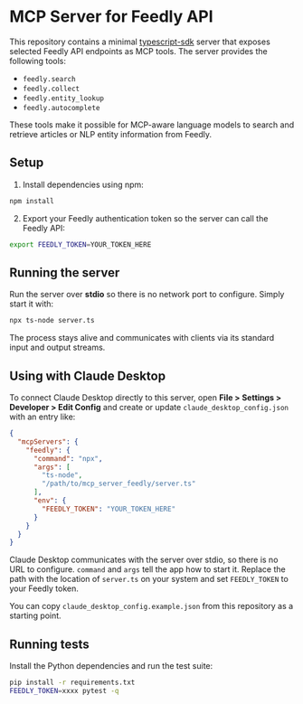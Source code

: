 # MCP Server for Feedly API

This repository contains a minimal [typescript-sdk](https://github.com/modelcontextprotocol/typescript-sdk) server that exposes selected Feedly API endpoints as MCP tools. The server provides the following tools:

- `feedly.search`
- `feedly.collect`
- `feedly.entity_lookup`
- `feedly.autocomplete`

These tools make it possible for MCP-aware language models to search and retrieve articles or NLP entity information from Feedly.

## Setup

1. Install dependencies using npm:

```bash
npm install
```

2. Export your Feedly authentication token so the server can call the Feedly API:

```bash
export FEEDLY_TOKEN=YOUR_TOKEN_HERE
```

## Running the server

Run the server over **stdio** so there is no network port to configure. Simply start it with:

```bash
npx ts-node server.ts
```

The process stays alive and communicates with clients via its standard input and output streams.

## Using with Claude Desktop

To connect Claude Desktop directly to this server, open **File > Settings > Developer > Edit Config** and
create or update `claude_desktop_config.json` with an entry like:

```json
{
  "mcpServers": {
    "feedly": {
      "command": "npx",
      "args": [
        "ts-node",
        "/path/to/mcp_server_feedly/server.ts"
      ],
      "env": {
        "FEEDLY_TOKEN": "YOUR_TOKEN_HERE"
      }
    }
  }
}
```

Claude Desktop communicates with the server over stdio, so there is no URL to configure. `command` and `args` tell the app how to start it. Replace the path with the location of `server.ts` on your system and set `FEEDLY_TOKEN` to your Feedly token.

You can copy `claude_desktop_config.example.json` from this repository as a starting point.

## Running tests

Install the Python dependencies and run the test suite:

```bash
pip install -r requirements.txt
FEEDLY_TOKEN=xxxx pytest -q
```
